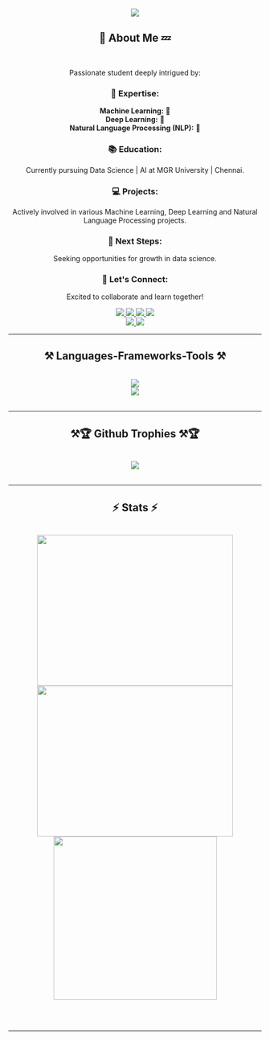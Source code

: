<h1 align="center">
    <img src="https://readme-typing-svg.herokuapp.com/?font=Righteous&size=35&center=true&vCenter=true&width=500&height=70&duration=4000&lines=Hi+There!+👋;+I'm+Abeshith+👽;" />
</h1>

<h2 align="center">💬 About Me 💤</h2>

<br/>

<div align="center">

Passionate student deeply intrigued by:

### 🧠 **Expertise:**

 **Machine Learning:** 🤖 <br/>
 **Deep Learning:** 🌟<br/>
 **Natural Language Processing (NLP):** 📝<br/>


### 📚 **Education:**

Currently pursuing Data Science | AI at MGR University | Chennai.

### 💻 **Projects:**

Actively involved in various Machine Learning, Deep Learning and Natural Language Processing projects.

### 🌱 **Next Steps:**

Seeking opportunities for growth in data science.

### 🤝 **Let's Connect:**

Excited to collaborate and learn together!




 </div>
 
<div align="center"> 
  <a href="mailto:abheshith7@gmail.com">
    <img src="https://img.shields.io/badge/Gmail-333333?style=for-the-badge&logo=gmail&logoColor=red" />
  </a>
  <a href="https://linkedin.com/in/abeshithkumaravel/" target="_blank">
    <img src="https://img.shields.io/badge/LinkedIn-0077B5?style=for-the-badge&logo=linkedin&logoColor=white" target="_blank" />
  </a>
  <a href="https://abeshith-portfolio.netlify.app/" target="_blank">
     <img src="https://img.shields.io/badge/Portfolio-FF5722?style=for-the-badge&logo=todoist&logoColor=white" target="_blank" /> <!-- sqlite, safari, google-chrome are other good icon options -->
      
  </a>
  
  <a href="https://www.kaggle.com/abeshith" target="_blank">
    <img src="https://img.shields.io/badge/Kaggle-333333?style=for-the-badge&logo=kaggle&logoColor=blue" />
</a>  </br>

  
  <a href="https://leetcode.com/u/Abeshith/" target="_blank">
    <img src="https://img.shields.io/badge/dynamic/json?style=for-the-badge&labelColor=black&color=%23ffa116&label=Solved&query=solvedOverTotal&url=https%3A%2F%2Fleetcode-badge.vercel.app%2Fapi%2Fusers%2FAbeshith&logo=leetcode&logoColor=yellow" />
</a>  
<a href="https://www.geeksforgeeks.org/user/abheshgnv4/" target="_blank">
    <img src="https://img.shields.io/badge/Solved-XXX-brightgreen?style=for-the-badge&logo=geeksforgeeks&logoColor=white" />
</a>









</div>

 <hr/>
 
<h2 align="center">⚒️ Languages-Frameworks-Tools ⚒️</h2>
<br/>
<div align="center">
    <img src="https://skillicons.dev/icons?i=python,html,css,sklearn,tensorflow,java" /><br>
    <img src="https://skillicons.dev/icons?i=docker,git,r,mysql,flask,redhat,github,postman" /><br>
</div>

<br/>
<hr/>

<h2 align="center">⚒🏆 Github Trophies ⚒🏆</h2>
<br/>
<div align="center">
    <img src="https://github-profile-trophy.vercel.app/?username=Abeshith&theme=matrix&no-frame=false&no-bg=false&margin-w=4" /><br>
</div>

<br/>
<hr/>
<h2 align="center">⚡ Stats ⚡</h2>
<br>
<div align=center>
    <img width=390 height=300  src="https://github-readme-streak-stats.herokuapp.com/?user=Abeshith&theme=dark&hide_border=false" />
  <img width=390 height=300 src="https://github-readme-stats.vercel.app/api?username=Abeshith&theme=dark&hide_border=false&include_all_commits=true&count_private=true"/>
  <br/>
  <img width=325 align="center" src="https://github-readme-stats.vercel.app/api/top-langs/?username=Abeshith&theme=dark&hide_border=false&include_all_commits=true&count_private=true&layout=compact" />
</div>

<br/><br/>

<hr/>

<br/>

